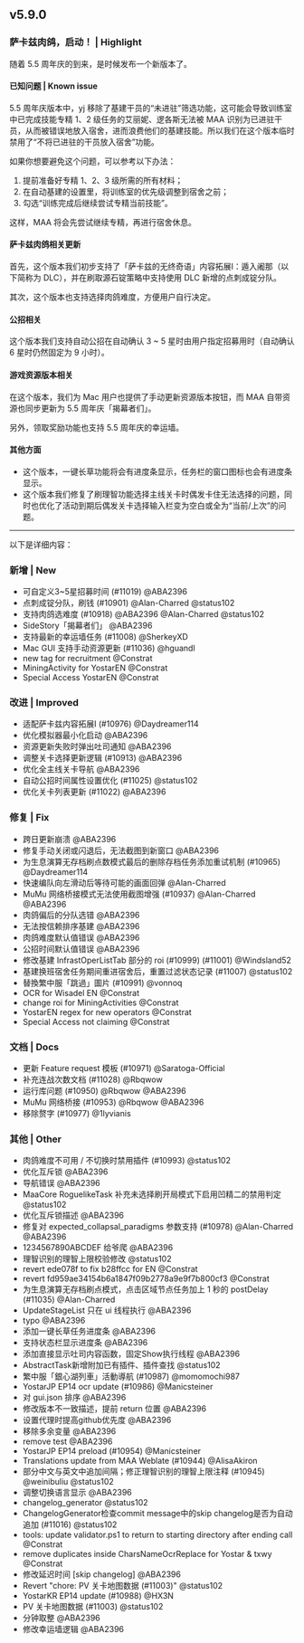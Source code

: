 ## v5.9.0

### 萨卡兹肉鸽，启动！ | Highlight

随着 5.5 周年庆的到来，是时候发布一个新版本了。

#### 已知问题 | Known issue

5.5 周年庆版本中，yj 移除了基建干员的“未进驻”筛选功能，这可能会导致训练室中已完成技能专精 1、2 级任务的艾丽妮、逻各斯无法被 MAA 识别为已进驻干员，从而被错误地放入宿舍，进而浪费他们的基建技能。所以我们在这个版本临时禁用了“不将已进驻的干员放入宿舍”功能。

如果你想要避免这个问题，可以参考以下办法：

1. 提前准备好专精 1、2、3 级所需的所有材料；
2. 在自动基建的设置里，将训练室的优先级调整到宿舍之前；
3. 勾选“训练完成后继续尝试专精当前技能”。

这样，MAA 将会先尝试继续专精，再进行宿舍休息。

#### 萨卡兹肉鸽相关更新

首先，这个版本我们初步支持了「萨卡兹的无终奇语」内容拓展Ⅰ：遁入阇那（以下简称为 DLC），并在刷取源石锭策略中支持使用 DLC 新增的点刺成锭分队。

其次，这个版本也支持选择肉鸽难度，方便用户自行决定。

#### 公招相关

这个版本我们支持自动公招在自动确认 3 ~ 5 星时由用户指定招募用时（自动确认 6 星时仍然固定为 9 小时）。

#### 游戏资源版本相关

在这个版本，我们为 Mac 用户也提供了手动更新资源版本按钮，而 MAA 自带资源也同步更新为 5.5 周年庆「揭幕者们」。

另外，领取奖励功能也支持 5.5 周年庆的幸运墙。

#### 其他方面

* 这个版本，一键长草功能将会有进度条显示，任务栏的窗口图标也会有进度条显示。
* 这个版本我们修复了刷理智功能选择主线关卡时偶发卡住无法选择的问题，同时也优化了活动到期后偶发关卡选择输入栏变为空白或全为“当前/上次”的问题。

----

以下是详细内容：

### 新增 | New

* 可自定义3~5星招募时间 (#11019) @ABA2396
* 点刺成锭分队，刷钱 (#10901) @Alan-Charred @status102
* 支持肉鸽选难度 (#10918) @ABA2396 @Alan-Charred @status102
* SideStory「揭幕者们」 @ABA2396
* 支持最新的幸运墙任务 (#11008) @SherkeyXD
* Mac GUI 支持手动资源更新 (#11036) @hguandl
* new tag for recruitment @Constrat
* MiningActivity for YostarEN @Constrat
* Special Access YostarEN @Constrat

### 改进 | Improved

* 适配萨卡兹内容拓展Ⅰ (#10976) @Daydreamer114
* 优化模拟器最小化启动 @ABA2396
* 资源更新失败时弹出吐司通知 @ABA2396
* 调整关卡选择更新逻辑 (#10913) @ABA2396
* 优化全主线关卡导航 @ABA2396
* 自动公招时间属性设置优化 (#11025) @status102
* 优化关卡列表更新 (#11022) @ABA2396

### 修复 | Fix

* 跨日更新崩溃 @ABA2396
* 修复手动关闭或闪退后，无法截图到新窗口 @ABA2396
* 为生息演算无存档刷点数模式最后的删除存档任务添加重试机制 (#10965) @Daydreamer114
* 快速编队向左滑动后等待可能的画面回弹 @Alan-Charred
* MuMu 网络桥接模式无法使用截图增强 (#10937) @Alan-Charred @ABA2396
* 肉鸽偏后的分队选错 @ABA2396
* 无法按信赖排序基建 @ABA2396
* 肉鸽难度默认值错误 @ABA2396
* 公招时间默认值错误 @ABA2396
* 修改基建 InfrastOperListTab 部分的 roi (#10999) (#11001) @Windsland52
* 基建换班宿舍任务期间重进宿舍后，重置过滤状态记录 (#11007) @status102
* 替換繁中服「跳過」圖片 (#10991) @vonnoq
* OCR for Wisadel EN @Constrat
* change roi for MiningActivities @Constrat
* YostarEN regex for new operators @Constrat
* Special Access not claiming @Constrat

### 文档 | Docs

* 更新 Feature request 模板 (#10971) @Saratoga-Official
* 补充连战次数文档 (#11028) @Rbqwow
* 运行库问题 (#10950) @Rbqwow @ABA2396
* MuMu 网络桥接 (#10953) @Rbqwow @ABA2396
* 移除赘字 (#10977) @1lyvianis

### 其他 | Other

* 肉鸽难度不可用 / 不切换时禁用插件 (#10993) @status102
* 优化互斥锁 @ABA2396
* 导航错误 @ABA2396
* MaaCore RoguelikeTask 补充未选择刷开局模式下启用凹精二的禁用判定 @status102
* 优化互斥锁描述 @ABA2396
* 修复对 expected_collapsal_paradigms 参数支持 (#10978) @Alan-Charred @ABA2396
* 1234567890ABCDEF 给爷爬 @ABA2396
* 理智识别的理智上限校验修改 @status102
* revert ede078f to fix b28ffcc for EN @Constrat
* revert fd959ae34154b6a1847f09b2778a9e9f7b800cf3 @Constrat
* 为生息演算无存档刷点模式，点击区域节点任务加上 1 秒的 postDelay (#11035) @Alan-Charred
* UpdateStageList 只在 ui 线程执行 @ABA2396
* typo @ABA2396
* 添加一键长草任务进度条 @ABA2396
* 支持状态栏显示进度条 @ABA2396
* 添加直接显示吐司内容函数，固定Show执行线程 @ABA2396
* AbstractTask新增附加已有插件、插件查找 @status102
* 繁中服「銀心湖列車」活動導航 (#10987) @momomochi987
* YostarJP EP14 ocr update (#10986) @Manicsteiner
* 对 gui.json 排序 @ABA2396
* 修改版本不一致描述，提前 return 位置 @ABA2396
* 设置代理时提高github优先度 @ABA2396
* 移除多余变量 @ABA2396
* remove test @ABA2396
* YostarJP EP14 preload (#10954) @Manicsteiner
* Translations update from MAA Weblate (#10944) @AlisaAkiron
* 部分中文与英文中追加间隔；修正理智识别的理智上限注释 (#10945) @weinibuliu @status102
* 调整切换语言显示 @ABA2396
* changelog_generator @status102
* ChangelogGenerator检查commit message中的skip changelog是否为自动追加 (#11016) @status102
* tools: update validator.ps1 to return to starting directory after ending call @Constrat
* remove duplicates inside CharsNameOcrReplace for Yostar & txwy @Constrat
* 修改延迟时间 [skip changelog] @ABA2396
* Revert "chore: PV 关卡地图数据 (#11003)" @status102
* YostarKR EP14 update (#10988) @HX3N
* PV 关卡地图数据 (#11003) @status102
* 分钟取整 @ABA2396
* 修改幸运墙逻辑 @ABA2396
